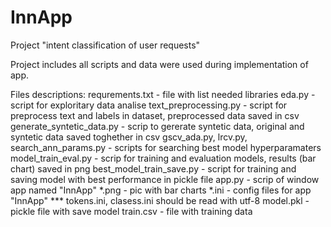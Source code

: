 # InnApp
Project "intent classification of user requests"

Project includes all scripts and data were used during implementation of app.

Files descriptions:
requrements.txt  -  file with list needed libraries
eda.py           -  script for exploritary data analise
text_preprocessing.py  -  script for preprocess text and labels in dataset, preprocessed data saved in csv
generate_syntetic_data.py  -  scrip to gererate syntetic data, original and syntetic data saved toghether in csv
gscv_ada.py, lrcv.py, search_ann_params.py  -  scripts for searching best model hyperparamaters
model_train_eval.py  -  scrip for training and evaluation models, results (bar chart) saved in png
best_model_train_save.py  -  script for training and saving model with best performance in pickle file
app.py  -  scrip of window app named "InnApp"
*.png  -  pic with bar charts
*.ini  -  config files for app "InnApp" *** tokens.ini, clasess.ini should be read with utf-8
model.pkl  -  pickle file with save model
train.csv  -  file with training data
